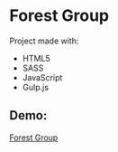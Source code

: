 # Forest Group 
Project made with:
- HTML5
- SASS
- JavaScript
- Gulp.js

## Demo:
[Forest Group](https://katrine9176.github.io/Forest-Group/)

